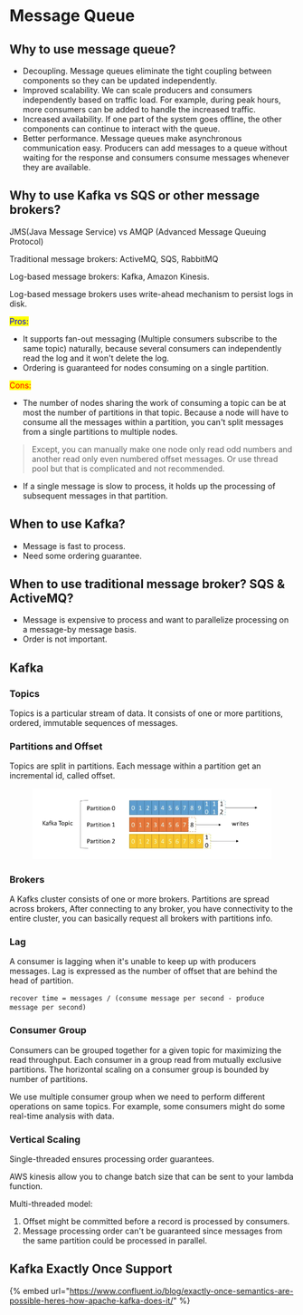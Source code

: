 # Message Queue

## Why to use message queue?

* Decoupling. Message queues eliminate the tight coupling between components so they can be updated independently.
* Improved scalability. We can scale producers and consumers independently based on traffic load. For example, during peak hours, more consumers can be added to handle the increased traffic.
* Increased availability. If one part of the system goes offline, the other components can continue to interact with the queue.
* Better performance. Message queues make asynchronous communication easy. Producers can add messages to a queue without waiting for the response and consumers consume messages whenever they are available.

## Why to use Kafka vs SQS or other message brokers?

JMS(Java Message Service) vs AMQP (Advanced Message Queuing Protocol)

Traditional message brokers: ActiveMQ, SQS, RabbitMQ

Log-based message brokers: Kafka, Amazon Kinesis.

Log-based message brokers uses write-ahead mechanism to persist logs in disk.

<mark style="color:blue;">Pros:</mark>

* It supports fan-out messaging (Multiple consumers subscribe to the same topic) naturally, because several consumers can independently read the log and it won't delete the log.
* Ordering is guaranteed for nodes consuming on a single partition.

<mark style="color:red;">Cons:</mark>

* The number of nodes sharing the work of consuming a topic can be at most the number of partitions in that topic. Because a node will have to consume all the messages within a partition, you can't split messages from a single partitions to multiple nodes.

> Except, you can manually make one node only read odd numbers and another read only even numbered offset messages. Or use thread pool but that is complicated and not recommended.

* If a single message is slow to process, it holds up the processing of subsequent messages in that partition.

## When to use Kafka?

* Message is fast to process.
* Need some ordering guarantee.

## When to use traditional message broker? SQS & ActiveMQ?

* Message is expensive to process and want to parallelize processing on a message-by message basis.
* Order is not important.

## Kafka

### Topics

Topics is a particular stream of data. It consists of one or more partitions, ordered, immutable sequences of messages.

### Partitions and Offset

Topics are split in partitions. Each message within a partition get an incremental id, called offset.

<figure><img src="../../.gitbook/assets/Screenshot 2024-02-25 at 10.20.56 AM.png" alt=""><figcaption></figcaption></figure>

### Brokers

A Kafks cluster consists of one or more brokers. Partitions are spread across brokers, After connecting to any broker, you have connectivity to the entire cluster, you can basically request all brokers with partitions info.

### Lag

A consumer is lagging when it's unable to keep up with producers messages. Lag is expressed as the number of offset that are behind the head of partition.

```
recover time = messages / (consume message per second - produce message per second)
```

### Consumer Group

Consumers can be grouped together for a given topic for maximizing the read throughput. Each consumer in a group read from mutually exclusive partitions. The horizontal scaling on a consumer group is bounded by number of partitions.&#x20;

We use multiple consumer group when we need to perform different operations on same topics. For example, some consumers might do some real-time analysis with data.&#x20;

### Vertical Scaling

Single-threaded ensures processing order guarantees.

AWS kinesis allow you to change batch size that can be sent to your lambda function.

Multi-threaded model:

1. Offset might be committed before a record is processed by consumers.
2. Message processing order can't be guaranteed since messages from the same partition could be processed in parallel.

## Kafka Exactly Once Support

{% embed url="https://www.confluent.io/blog/exactly-once-semantics-are-possible-heres-how-apache-kafka-does-it/" %}

